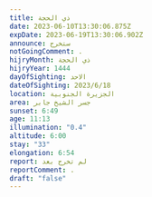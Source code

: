 ```yaml
---
title: ذي الحجة
date: 2023-06-10T13:30:06.875Z
expDate: 2023-06-19T13:30:06.902Z
announce: ستخرج
notGoingComment: .
hijryMonth: ذي الحجة
hijryYear: 1444
dayOfSighting: الاحد
dateOfSighting: 2023/6/18
location: الجزيرة الجنوبية
area: جسر الشيخ جابر
sunset: 6:49
age: 11:13
illumination: "0.4"
altitude: 6:00
stay: "33"
elongation: 6:54
report: لم تخرج بعد
reportComment: .
draft: "false"
---
```


